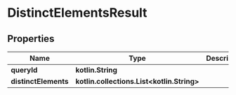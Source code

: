 
# DistinctElementsResult

## Properties
Name | Type | Description | Notes
------------ | ------------- | ------------- | -------------
**queryId** | **kotlin.String** |  |  [optional]
**distinctElements** | **kotlin.collections.List&lt;kotlin.String&gt;** |  |  [optional]



